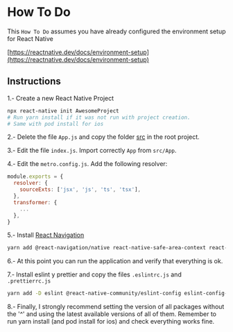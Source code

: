# How To Do

This `How To Do` assumes you have already configured the environment setup for React Native

[https://reactnative.dev/docs/environment-setup](https://reactnative.dev/docs/environment-setup)

## Instructions

1.- Create a new React Native Project

```bash
npx react-native init AwesomeProject
# Run yarn install if it was not run with project creation. 
# Same with pod install for ios
```

2.- Delete the file `App.js` and copy the folder [src](./files/src) in the root project.

3.- Edit the file `index.js`. Import correctly `App` from `src/App`.

4.- Edit the `metro.config.js`. Add the following resolver:

```js
module.exports = {
  resolver: {
    sourceExts: ['jsx', 'js', 'ts', 'tsx'],
  },
  transformer: {
    ...
  },
}
```

5.- Install [React Navigation](https://reactnavigation.org/docs/getting-started)

```bash
yarn add @react-navigation/native react-native-safe-area-context react-native-screens @react-navigation/native-stack
```

6.- At this point you can run the application and verify that everything is ok.

7.- Install eslint y prettier and copy the files `.eslintrc.js` and `.prettierrc.js`

```bash
yarn add -D eslint @react-native-community/eslint-config eslint-config-standard eslint-plugin-import eslint-plugin-n eslint-plugin-promise prettier eslint-config-prettier eslint-plugin-prettier
```

8.- Finally, I strongly recommend setting the version of all packages without the '^' and using the latest available versions of all of them. Remember to run yarn install (and pod install for ios) and check everything works fine.
